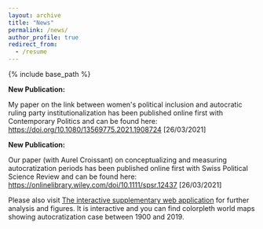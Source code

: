 ```yaml
---
layout: archive
title: "News"
permalink: /news/
author_profile: true
redirect_from:
  - /resume
---
```


{% include base_path %}

**New Publication:**


My paper on the link between women's political inclusion and autocratic ruling party institutionalization has been published online first with Contemporary Politics and can be found here:  <a href="https://doi.org/10.1080/13569775.2021.1908724" target="_blank" rel="noopener noreferrer">https://doi.org/10.1080/13569775.2021.1908724</a> 
[26/03/2021]

**New Publication:**

Our paper (with Aurel Croissant) on conceptualizing and measuring autocratization periods has been published online first with Swiss Political Science Review and can be found here:  <a href="https://onlinelibrary.wiley.com/doi/10.1111/spsr.12437" target="_blank" rel="noopener noreferrer">https://onlinelibrary.wiley.com/doi/10.1111/spsr.12437</a> [26/03/2021] 

Please also visit <a href="https://larspelke.shinyapps.io/AutocratiaztionMeasures/" target="_blank" rel="noopener noreferrer">The interactive supplementary web application</a> for further analysis and figures. It is interactive and you can find colorpleth world maps showing autocratization case between 1900 and 2019.  




